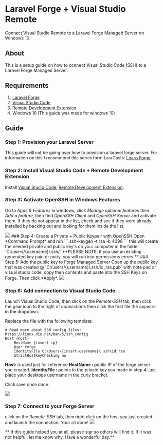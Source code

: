 
# Laravel Forge + Visual Studio Remote
Connect Visual Studio Remote to a Laravel Forge Managed Server on Windows 10.

## About
This is a setup guide on how to connect Visual Studio Code (SSH) to a Laravel Forge Managed Server.

## Requirements

 1. [Laravel Forge](https://forge.laravel.com)
 2. [Visual Studio Code](https://code.visualstudio.com/)
 3. [Remote Development Extension](https://marketplace.visualstudio.com/items?itemName=ms-vscode-remote.vscode-remote-extensionpack)
 4. Windows 10 (This guide was made for windows 10)

## Guide
### Step 1: Provision your Laravel Server
This guide will not be going over how to provision a laravel forge server. For information on this I recommend this series form LaraCasts: [Learn Forge](https://laracasts.com/series/learn-laravel-forge).
### Step 2: Install Visual Studio Code + Remote Development Extension
Install [Visual Studio Code](https://code.visualstudio.com/), [Remote Development Extension](https://marketplace.visualstudio.com/items?itemName=ms-vscode-remote.vscode-remote-extensionpack).
### Step 3: Activate OpenSSH in Windows Features
Go to *Apps & Features* in windows, click *Manage optional features* then *Add a feature*, then find *OpenSSH Client* and *OpenSSH Server* and activate them. If they do not appear in the list, check and see if they were already installed by backing out and looking for them inside the list.

<img src="https://github.com/pkeogan/laravel-forge-visual-studio-remote-setup/blob/master/act-openssh.GIF">
### Step 4: Create a Private + Public Keypair with OpenSSH
Open *Command Prompt* and run 
```
ssh-keygen -t rsa -b 4096
```
this will create the needed private and public key's on your computer in the folder `C:/users/{username}/.ssh/`
**PLEASE NOTE: if you use an existing generated key pair, or putty, you will run into permissions errors.**
### Step 5: Add the public key to Forge Managed Server
Open up the public key that was created @ `C:/users/{username}/.ssh/id_rsa.pub` with note pad or visual studio code, copy then contents and paste into the SSH Keys on Forge. Then click *Apply*.

<img src="https://github.com/pkeogan/laravel-forge-visual-studio-remote-setup/blob/master/paste-ssh-into-forge.png">

### Step 6: Add connection to Visual Studio Code.
Launch Visual Studio Code, then click on the *Remote-SSH* tab, then click the gear icon to the right of *connections* then click the first file the appears in the dropdown.

Replace the file with the following template: 
```
# Read more about SSH config files: https://linux.die.net/man/5/ssh_config
Host {host}
	HostName {insert-ip}
	User forge
	IdentityFile C:\Users\{insert-username}\.ssh\id_rsa
	StrictHostKeyChecking no
```

**Host:** is used just for reference
**HostName :**  public IP of the forge server you created.
**IdentityFile :** points to the private key you made in step 4. just place your desktops username in the curly bracket.

Click save once done.

<img src="https://github.com/pkeogan/laravel-forge-visual-studio-remote-setup/blob/master/config-paste.GIF">

### Step 7: Connect to your Forge Server
click on the *Remote-SSH* tab, then right click on the host you just created and launch the connection. Your all done!
<img src="https://github.com/pkeogan/laravel-forge-visual-studio-remote-setup/blob/master/connect.gif">

** If this guide helped you at all, please star so others will find it. If it was not helpful, let me know why. Have a wonderful day.**

